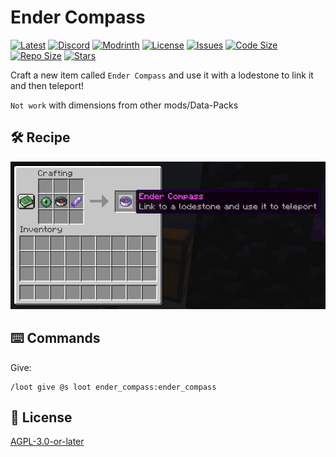 # Ender Compass

[![Latest](https://img.shields.io/github/v/release/lullaby6/ender-compass-data-pack?color=blueviolet&logo=github)](https://github.com/lullaby6/ender-compass-data-pack/releases)
[![Discord](https://img.shields.io/discord/1327308441324097681?label=discord&color=blue&logo=discord)](https://discord.gg/5UdcDa5xNC)
[![Modrinth](https://img.shields.io/modrinth/dt/ender-compass?label=modrinth&logo=modrinth)](https://modrinth.com/datapack/ly-ender-compass)
[![License](https://img.shields.io/github/license/lullaby6/ender-compass-data-pack)](https://github.com/lullaby6/ender-compass-data-pack/blob/main/LICENSE)
[![Issues](https://img.shields.io/github/issues/lullaby6/ender-compass-data-pack?color=orange&logo=github)](https://github.com/lullaby6/ender-compass-data-pack/issues)
[![Code Size](https://img.shields.io/github/languages/code-size/lullaby6/ender-compass-data-pack?color=purple&logoColor=white)](https://github.com/lullaby6/ender-compass-data-pack)
[![Repo Size](https://img.shields.io/github/repo-size/lullaby6/ender-compass-data-pack?logo=dropbox&color=red)](https://github.com/lullaby6/ender-compass-data-pack)
[![Stars](https://img.shields.io/github/stars/lullaby6/ender-compass-data-pack?logo=github&color=yellow)](https://github.com/lullaby6/ender-compass-data-pack/stargazers)

Craft a new item called `Ender Compass` and use it with a lodestone to link it and then teleport!

`Not work` with dimensions from other mods/Data-Packs

## 🛠️ Recipe

![recipe](https://raw.githubusercontent.com/lullaby6/ender-compass-data-pack/refs/heads/main/images/recipe.png)

## ⌨️ Commands

Give:

```mcfunction
/loot give @s loot ender_compass:ender_compass
```

## 🪪 License

[AGPL-3.0-or-later](https://github.com/lullaby6/ender-compass-data-pack/blob/main/LICENSE)